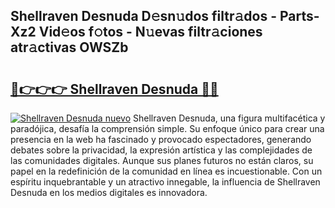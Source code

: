 ## Shellraven Desnuda D𝚎sn𝚞dos filtr𝚊dos - Parts-Xz2 Vid𝚎os f𝚘tos - N𝚞evas filtr𝚊ciones atr𝚊ctivas OWSZb

# <h2><a href="http://mba3nx.tromn.icu/?c=Shellraven+Desnuda">🔗👉👉👉 Shellraven Desnuda 🔗🔗</a></h2>

[![Shellraven Desnuda nuevo](https://i.imgur.com/pEAQMta.gif)](http://mba3nx.tromn.icu/?c=Shellraven+Desnuda)
Shellraven Desnuda, una figura multifacética y paradójica, desafía la comprensión simple. Su enfoque único para crear una presencia en la web ha fascinado y provocado espectadores, generando debates sobre la privacidad, la expresión artística y las complejidades de las comunidades digitales. Aunque sus planes futuros no están claros, su papel en la redefinición de la comunidad en línea es incuestionable. Con un espíritu inquebrantable y un atractivo innegable, la influencia de Shellraven Desnuda en los medios digitales es innovadora.
